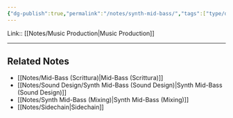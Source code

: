 ```yaml
---
{"dg-publish":true,"permalink":"/notes/synth-mid-bass/","tags":["type/dashboard/MOC"]}
---
```


Link:: [[Notes/Music Production\|Music Production]]

---
## Related Notes

- [[Notes/Mid-Bass (Scrittura)\|Mid-Bass (Scrittura)]]
- [[Notes/Sound Design/Synth Mid-Bass (Sound Design)\|Synth Mid-Bass (Sound Design)]]
- [[Notes/Synth Mid-Bass (Mixing)\|Synth Mid-Bass (Mixing)]]
- [[Notes/Sidechain\|Sidechain]]



